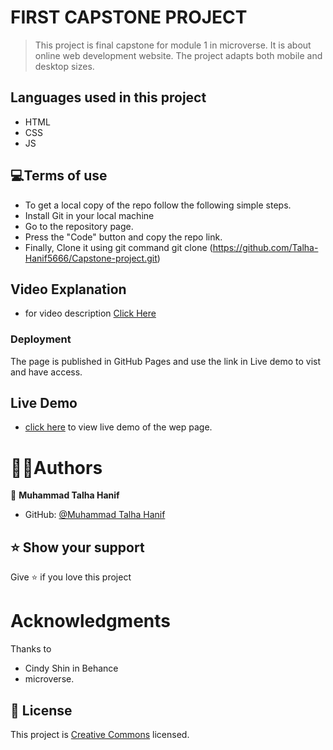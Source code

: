# FIRST CAPSTONE PROJECT

> This project is final capstone for module 1 in microverse. It is about online web development website. The project adapts both mobile and desktop sizes.

## Languages used in this project

- HTML
- CSS
- JS

## 💻Terms of use

- To get a local copy of the repo follow the following simple steps.
- Install Git in your local machine
- Go to the repository page.
- Press the "Code" button and copy the repo link.
- Finally, Clone it using git command git clone (https://github.com/Talha-Hanif5666/Capstone-project.git)

## Video Explanation

- for video description [Click Here](https://www.loom.com/share/cf3f44837dee40c7aab1987725950bf3)

### Deployment

The page is published in GitHub Pages and use the link in Live demo to vist and have access.

## Live Demo

- [click here](https://talha-hanif5666.github.io/Final-project/) to view live demo of the wep page.

# 👤👤Authors

👤 **Muhammad Talha Hanif**

- GitHub: [@Muhammad Talha Hanif](https://github.com/Talha-Hanif5666)

## ⭐️ Show your support

Give ⭐️ if you love this project

# Acknowledgments

Thanks to

- Cindy Shin in Behance
- microverse.

## 📝 License

This project is [Creative Commons](https://creativecommons.org/licenses/by-nc/4.0/) licensed.
